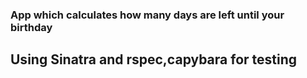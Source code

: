 ### App which calculates how many days are left until your birthday ###

## Using Sinatra and rspec,capybara for testing ##


